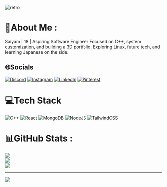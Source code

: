 ![retro](https://github.com/aftermath1302/aftermath1302/blob/main/profile.gif)
# 💫About Me :
Saiyam | 18 | Aspiring Software Engineer</n>
Focused on C++, system customization, and building a 3D portfolio.</n>
Exploring Linux, future tech, and learning Japanese on the side.

## 🌐Socials
[![Discord](https://img.shields.io/badge/Discord-%237289DA.svg?logo=discord&logoColor=white)](htttps://discord.gg/https://www.discord.com/users/npcccccccc_) [![Instagram](https://img.shields.io/badge/Instagram-%23E4405F.svg?logo=Instagram&logoColor=white)](https://instagram.com/https://www.instagram.com/luvv.saiyamm/) [![LinkedIn](https://img.shields.io/badge/LinkedIn-%230077B5.svg?logo=linkedin&logoColor=white)](https://linkedin.com/in/https://www.linkedin.com/in/saiyam-a446aa306/) [![Pinterest](https://img.shields.io/badge/Pinterest-%23E60023.svg?logo=Pinterest&logoColor=white)](https://pinterest.com/https://in.pinterest.com/aftermath_h/) 

# 💻Tech Stack
![C++](https://img.shields.io/badge/c++-%2300599C.svg?style=for-the-badge&logo=c%2B%2B&logoColor=white) ![React](https://img.shields.io/badge/react-%2320232a.svg?style=for-the-badge&logo=react&logoColor=%2361DAFB) ![MongoDB](https://img.shields.io/badge/MongoDB-%234ea94b.svg?style=for-the-badge&logo=mongodb&logoColor=white) ![NodeJS](https://img.shields.io/badge/node.js-6DA55F?style=for-the-badge&logo=node.js&logoColor=white) ![TailwindCSS](https://img.shields.io/badge/tailwindcss-%2338B2AC.svg?style=for-the-badge&logo=tailwind-css&logoColor=white)
# 📊GitHub Stats :
![](https://github-readme-stats.vercel.app/api?username=aftermath&theme=dark&hide_border=true&include_all_commits=false&count_private=true)<br/>
![](https://github-readme-streak-stats.herokuapp.com/?user=aftermath&theme=dark&hide_border=true)<br/>
![](https://github-readme-stats.vercel.app/api/top-langs/?username=aftermath&theme=dark&hide_border=true&include_all_commits=false&count_private=true&layout=compact)

---
[![](https://visitcount.itsvg.in/api?id=aftermath&icon=0&color=0)](https://visitcount.itsvg.in)
